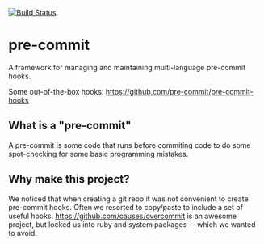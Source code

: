 [![Build Status](https://travis-ci.org/pre-commit/pre-commit.svg?branch=master)](https://travis-ci.org/pre-commit/pre-commit)

pre-commit
==========

A framework for managing and maintaining multi-language pre-commit hooks.

Some out-of-the-box hooks: https://github.com/pre-commit/pre-commit-hooks


## What is a "pre-commit"

A pre-commit is some code that runs before commiting code to do some spot-checking for some basic programming mistakes.

## Why make this project?

We noticed that when creating a git repo it was not convenient to create pre-commit hooks.  Often we resorted to copy/paste to include a set of useful hooks. https://github.com/causes/overcommit is an awesome project, but locked us into ruby and system packages -- which we wanted to avoid.
